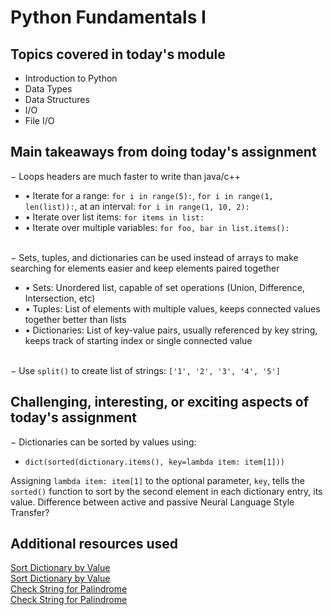 # Python Fundamentals I

## Topics covered in today's module

* Introduction to Python
* Data Types
* Data Structures
* I/O
* File I/O

## Main takeaways from doing today's assignment
&minus; Loops headers are much faster to write than java/c++
- &bull; Iterate for a range: `for i in range(5):`, `for i in range(1, len(list)):`, at an interval: `for i in range(1, 10, 2):`
- &bull; Iterate over list items: `for items in list:`
- &bull; Iterate over multiple variables: `for foo, bar in list.items():`
<br></br>

&minus; Sets, tuples, and dictionaries can be used instead of arrays to make searching for elements easier and keep elements paired together
- &bull; Sets: Unordered list, capable of set operations (Union, Difference, Intersection, etc)
- &bull; Tuples: List of elements with multiple values, keeps connected values together better than lists
- &bull; Dictionaries: List of key-value pairs, usually referenced by key string, keeps track of starting index or single connected value
<br></br>

&minus; Use `split()` to create list of strings: `['1', '2', '3', '4', '5']`

## Challenging, interesting, or exciting aspects of today's assignment

&minus; Dictionaries can be sorted by values using:
- `dict(sorted(dictionary.items(), key=lambda item: item[1]))`


Assigning `lambda item: item[1]` to the optional parameter, `key`, tells the `sorted()` function to sort by the second element in each dictionary entry, its value.
Difference between active and passive Neural Language Style Transfer?

## Additional resources used 
[Sort Dictionary by Value](https://www.freecodecamp.org/news/sort-dictionary-by-value-in-python/) \
[Sort Dictionary by Value](https://stackoverflow.com/questions/613183/how-do-i-sort-a-dictionary-by-value) \
[Check String for Palindrome](https://www.geeksforgeeks.org/python-program-check-string-palindrome-not/) \
[Check String for Palindrome](https://stackoverflow.com/questions/17331290/how-to-check-for-palindrome-using-python-logic)
